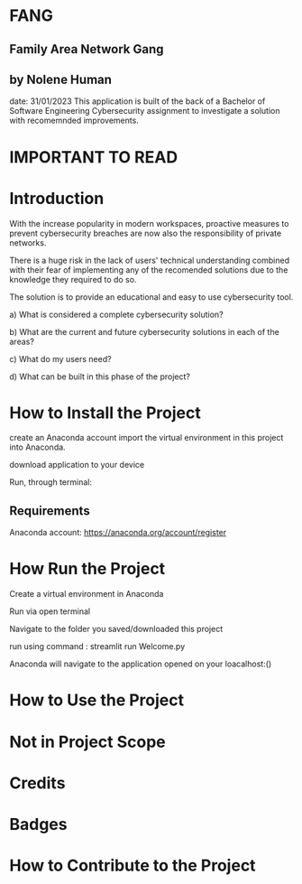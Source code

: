 
# FANG
## Family Area Network Gang
## by Nolene Human 
date: 31/01/2023
This application is built of the back of a Bachelor of Software Engineering Cybersecurity assignment to investigate a solution with recomemnded improvements.

# IMPORTANT TO READ


# Introduction
With the increase popularity in modern workspaces, proactive measures to prevent cybersecurity breaches are now also the responsibility of private networks. 

There is a huge risk in the lack of users' technical understanding combined with their fear of implementing any of the recomended solutions due to the knowledge they required to do so.

The solution is to provide an educational and easy to use cybersecurity tool. 

 a) What is considered a complete cybersecurity solution? 

b) What are the current and future cybersecurity solutions in each of the areas? 

c) What do my users need? 

d) What can be built in this phase of the project? 

# How to Install the Project

create an Anaconda account
import the virtual environment in this project into Anaconda.

download application to your device

Run, through terminal:

## Requirements
Anaconda account: 
https://anaconda.org/account/register

# How Run the Project
Create a virtual environment in Anaconda

Run via open terminal

Navigate to the folder you saved/downloaded this project

run using command : streamlit run Welcome.py

Anaconda will navigate to the application opened on your loacalhost:()

# How to Use the Project


# Not in Project Scope

# Credits


# Badges



# How to Contribute to the Project
